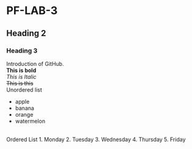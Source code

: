 # PF-LAB-3
## Heading 2
### Heading 3
Introduction of GitHub.
<br/>
**This is bold**
<br/>
_This is Italic_
<br/>
~~This is this~~
<br/>
Unordered list
- apple
- banana
- orange
- watermelon
 <br/>
Ordered List
  1. Monday 
  2. Tuesday 
  3. Wednesday 
  4. Thursday 
  5. Friday 
